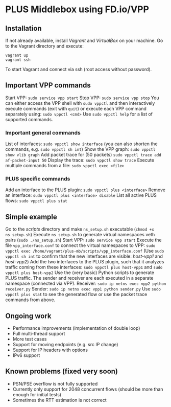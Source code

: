# PLUS Middlebox using FD.io/VPP
## Installation
If not already available, install *Vagrant* and *VirtualBox* on your machine. 
Go to the Vagrant directory and execute:
```
vagrant up
vagrant ssh
```
To start Vagrant and connect via ssh (root access without password).

## Important VPP commands
Start VPP: `sudo service vpp start`
Stop VPP: `sudo service vpp stop`
You can either access the VPP shell with `sudo vppctl` and then interactively execute commands (exit with `quit`) or execute each VPP command separately using: `sudo vppctl <cmd>`
Use `sudo vppctl help` for a list of supported commands.

### Important general commands
List of interfaces: `sudo vppctl show interface` (you can also shorten the commands, e.g. `sudo vppctl sh int`)
Show the VPP graph: `sudo vppctl show vlib graph`
Add packet trace for (50 packets) `sudo vppctl trace add af-packet-input 50`
Display the trace: `sudo vppctl show trace`
Execute multiple commands from a file: `sudo vppctl exec <file>`

### PLUS specific commands
Add an interface to the PLUS plugin: `sudo vppctl plus <interface>`
Remove an interface: `sudo vppctl plus <interface> disable`
List all active PLUS flows: `sudo vppctl plus stat`

## Simple example
Go to the *scripts* directory and make `ns_setup.sh` executable (`chmod +x ns_setup.sh`)
Execute `ns_setup.sh` to generate virtual namespaces veth pairs (`sudo ./ns_setup.sh`)
Start VPP: `sudo service vpp start`
Execute the file `vpp_interface.conf` to connect the virtual namespaces to VPP: `sudo vppctl exec /home/vagrant/plus-mb/scripts/vpp_interface.conf`
(Use `sudo vppctl sh int` to confirm that the new interfaces are visible: *host-vpp1* and *host-vpp2*)
Add the two interfaces to the PLUS plugin, such that it analyzes traffic coming from these interfaces:
`sudo vppctl plus host-vpp1` and `sudo vppctl plus host-vpp2`
Use the (very basic) Python scripts to generate PLUS traffic. The sender and receiver are each executed in a separate namespace (connected via VPP).
Receiver: `sudo ip netns exec vpp2 python receiver.py`
Sender: `sudo ip netns exec vpp1 python sender.py`
Use `sudo vppctl plus stat` to see the generated flow or use the packet trace commands from above.

## Ongoing work
* Performance improvements (implementation of double loop)
* Full multi-thread support
* More test cases
* Support for moving endpoints (e.g. src IP change)
* Support for IP headers with options
* IPv6 support

## Known problems (fixed very soon)
* PSN/PSE overflow is not fully supported
* Currently only support for 2048 concurrent flows (should be more than enough for initial tests)
* Sometimes the RTT estimation is not correct